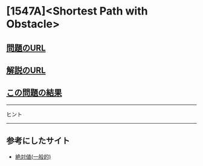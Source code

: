 # \[1547A\]\<Shortest Path with Obstacle\>

## [問題のURL](https://codeforces.com/problemset/problem/1547/A)

## [解説のURL](https://codeforces.com/blog/entry/92715)

## [この問題の結果](https://codeforces.com/contest/1547/status/A)

<!---- 「問題の結果の見方」
 PROBLEMS→問題番号一覧→回答者数→accepted＋言語をセレクトする 
 ---->

-----

ヒント

-----

## 参考にしたサイト

* [絶対値(一般的)](https://cpprefjp.github.io/reference/cmath/fabs.html)
